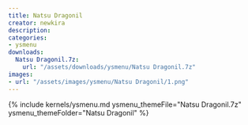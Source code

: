 ```yaml
---
title: Natsu Dragonil
creator: newkira
description: 
categories:
- ysmenu
downloads:
  Natsu Dragonil.7z:
    url: "/assets/downloads/ysmenu/Natsu Dragonil.7z"
images:
- url: "/assets/images/ysmenu/Natsu Dragonil/1.png"
---
```


{% include kernels/ysmenu.md ysmenu_themeFile="Natsu Dragonil.7z" ysmenu_themeFolder="Natsu Dragonil" %}
